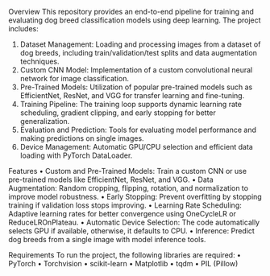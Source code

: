 Overview
This repository provides an end-to-end pipeline for training and evaluating dog breed classification models using deep learning. 
The project includes:

1. Dataset Management: Loading and processing images from a dataset of dog breeds, including train/validation/test splits and data augmentation techniques.
2. Custom CNN Model: Implementation of a custom convolutional neural network for image classification.
3. Pre-Trained Models: Utilization of popular pre-trained models such as EfficientNet, ResNet, and VGG for transfer learning and fine-tuning.
4. Training Pipeline: The training loop supports dynamic learning rate scheduling, gradient clipping, and early stopping for better generalization.
5. Evaluation and Prediction: Tools for evaluating model performance and making predictions on single images.
6. Device Management: Automatic GPU/CPU selection and efficient data loading with PyTorch DataLoader.

Features
• Custom and Pre-Trained Models: Train a custom CNN or use pre-trained models like EfficientNet, ResNet, and VGG.
• Data Augmentation: Random cropping, flipping, rotation, and normalization to improve model robustness.
• Early Stopping: Prevent overfitting by stopping training if validation loss stops improving.
• Learning Rate Scheduling: Adaptive learning rates for better convergence using OneCycleLR or ReduceLROnPlateau.
• Automatic Device Selection: The code automatically selects GPU if available, otherwise, it defaults to CPU.
• Inference: Predict dog breeds from a single image with model inference tools.

Requirements
To run the project, the following libraries are required:
• PyTorch
• Torchvision
• scikit-learn
• Matplotlib
• tqdm
• PIL (Pillow)

